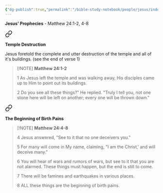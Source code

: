 ```yaml
---
{"dg-publish":true,"permalink":"/bible-study-notebook/people/jesus/index/","tags":["People/Jesus"],"created":"2025-06-02T23:52:02.861-04:00","updated":"2025-06-04T01:40:35.450-04:00"}
---
```



**Jesus' Prophecies** - Matthew 24:1-2, 4-8


<div class="transclusion internal-embed is-loaded"><a class="markdown-embed-link" href="/bible-study-notebook/people/jesus/prophecies/matthew-24v1-2/" aria-label="Open link"><svg xmlns="http://www.w3.org/2000/svg" width="24" height="24" viewBox="0 0 24 24" fill="none" stroke="currentColor" stroke-width="2" stroke-linecap="round" stroke-linejoin="round" class="svg-icon lucide-link"><path d="M10 13a5 5 0 0 0 7.54.54l3-3a5 5 0 0 0-7.07-7.07l-1.72 1.71"></path><path d="M14 11a5 5 0 0 0-7.54-.54l-3 3a5 5 0 0 0 7.07 7.07l1.71-1.71"></path></svg></a><div class="markdown-embed">




**Temple Destruction**

Jesus foretold the complete and utter destruction of the temple and all of it's buildings. (see the end of verse 1)

> [!NOTE] **Matthew 24:1-2**
>
> 1 As Jesus left the temple and was walking away, His disciples came up to Him to point out its buildings.
>
> 2 Do you see all these things?" He replied. "Truly I tell you, not one stone here will be left on another; every one will be thrown down."




</div></div>



<div class="transclusion internal-embed is-loaded"><a class="markdown-embed-link" href="/bible-study-notebook/people/jesus/prophecies/matthew-24v4-8/" aria-label="Open link"><svg xmlns="http://www.w3.org/2000/svg" width="24" height="24" viewBox="0 0 24 24" fill="none" stroke="currentColor" stroke-width="2" stroke-linecap="round" stroke-linejoin="round" class="svg-icon lucide-link"><path d="M10 13a5 5 0 0 0 7.54.54l3-3a5 5 0 0 0-7.07-7.07l-1.72 1.71"></path><path d="M14 11a5 5 0 0 0-7.54-.54l-3 3a5 5 0 0 0 7.07 7.07l1.71-1.71"></path></svg></a><div class="markdown-embed">





**The Beginning of Birth Pains**

> [!NOTE] **Matthew 24:4-8**
>
> 4 Jesus answered, "See to it that no one deceivers you."
>
> 5 For many will come in My name, claiming, "I am the Christ,' and will deceive many."
>
> 6 You will hear of wars and rumors of wars, but see to it that you are not alarmed. These things must happen, but the end is still to come.
>
> 7 There will be famines and earthquakes in various places.
>
> 8 ALL these things are the beginning of birth pains.




</div></div>

